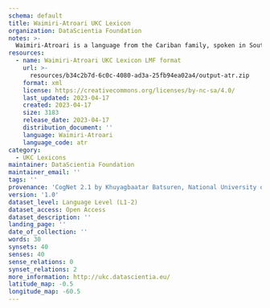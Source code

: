 ```yaml
---
schema: default
title: Waimiri-Atroari UKC Lexicon
organization: DataScientia Foundation
notes: >-
  Waimiri-Atroari is a language from the Cariban family, spoken in South America. The UKC Lexicon of Waimiri-Atroari is represented as a lexico-semantic network. It consists of words, word senses, synsets, as well as sense-level and synset-level relationships.
resources:
  - name: Waimiri-Atroari UKC Lexicon LMF format
    url: >-
      resources/b34c2b7d-6c0c-4080-ad3a-25fb94ea02a4/output-atr.zip
    format: xml
    license: https://creativecommons.org/licenses/by-nc-sa/4.0/
    last_updated: 2023-04-17
    created: 2023-04-17
    size: 3183
    release_date: 2023-04-17
    distribution_document: ''
    language: Waimiri-Atroari
    language_code: atr
category:
  - UKC Lexicons
maintainer: DataScientia Foundation
maintainer_email: ''
tags: ''
provenance: 'CogNet 2.1 by Khuyagbaatar Batsuren, National University of Mongolia (http://cognet.ukc.disi.unitn.it); Native Languages of the Americas 2021.11. by Laura Redish and Orrin Lewis (http://www.native-languages.org); Princeton WordNet 2.1 by Princeton University (https://wordnet.princeton.edu)'
version: '1.0'
dataset_level: Language Level (L1-2)
dataset_access: Open Access
dataset_description: ''
landing_page: ''
date_of_collection: ''
words: 30
synsets: 40
senses: 40
sense_relations: 0
synset_relations: 2
more_information: http://ukc.datascientia.eu/
latitude_map: -0.5
longitude_map: -60.5
---
```

